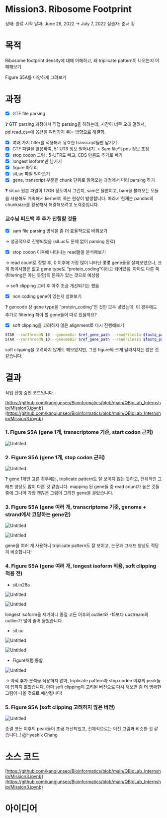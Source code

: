 # Mission3. Ribosome Footprint

상태: 완료
시작 날짜: June 29, 2022 → July 7, 2022
실습자: 준서 강

# 목적

Ribosome footprint density에 대해 이해하고, 왜 triplicate pattern이 나오는지 이해해보기

Figure S5A를 다양하게 그려보기

# 과정

- [x]  GTF file parsing

<aside>
❓ GTF parsing 과정에서 직접 parsing을 하려는데, 시간이 너무 오래 걸려서, pd.read_csv에 옵션을 여러가지 주는 방향으로 해결함.

</aside>

- [x]  여러 가지 filter를 적용해서 유효한 transcript들만 남기기
- [x]  GTF 파일을 활용하여, 5’-UTR 정보 얻어내기 → Sam file의 pos 정보 조정
- [x]  stop codon 그림 : 5-UTR도 빼고, CDS 만큼도 추가로 빼기
- [x]  longest isoform만 남기기
- [x]  figure 마무리
- [x]  siLuc 파일 받아오기
- [x]  gene, transcript 부분은 chunk 단위로 읽어오는 과정에서 미리 parsing 하기

<aside>
❓ siLuc 원본 파일이 12GB 정도여서 그런지, sam은 물론이고, bam을 불러오는 모듈을 사용해도 계속해서 kernel이 죽는 현상이 발생합니다. 따라서 현재는 pandas의 chunksize를 활용해서 해결해보려고 노력중입니다.

</aside>

### 교수님 피드백 후 추가 진행할 것들

- [x]  sam file parsing 방식을 좀 더 효율적으로 바꿔보기

→ 성공적으로 진행되었음 (siLuc도 문제 없이 parsing 완료)

- [x]  stop codon 이후에 나타나는 read들을 분석해보기

→ read count로 정렬 후, 0 이후에 가장 많이 나타난 몇몇 gene들을 살펴보았으나, 크게 특이사항은 없고 gene type도 “protein_coding”이라고 되어있음. 아마도 다른 쪽 (filtering은 아닌 듯함)의 문제가 있는 것으로 예상됨

→ soft clipping 고려 후 아주 조금 개선되기는 했음

- [x]  non coding gene이 있는지 살펴보기

<aside>
❓ gencode 상 gene type을 “protein_coding”인 것만 모두 넣었는데, 이 경우에도 추가로 filtering 해야 할 gene들이 따로 있을까요?

</aside>

- [x]  soft clipping을 고려하지 않은 alignment로 다시 진행해보기

```bash
STAR --runThreadN 10 --genomeDir $ref_gene_path --readFilesIn $fastq_path'/SRR458756C.fastq' --outFileNamePrefix $align_path'/RPF_siLuc2/' --outFilterMismatchNoverLmax 0.1 --alignEndsType EndToEnd
STAR --runThreadN 10 --genomeDir $ref_gene_path --readFilesIn $fastq_path'/SRR458757C.fastq' --outFileNamePrefix $align_path'/RPF_siLin28a2/' --outFilterMismatchNoverLmax 0.1 --alignEndsType EndToEnd
```

soft clipping을 고려하지 않게도 해보았지만, 그전 figure와 크게 달라지지는 않은 것 같습니다.

# 결과

작업 진행 중인 코드입니다.

[https://github.com/kangjunseo/Bioinformatics/blob/main/QBioLab_Internship/Mission3.ipynb](https://github.com/kangjunseo/Bioinformatics/blob/main/QBioLab_Internship/Mission3.ipynb)

### 1. Figure S5A (gene 1개, transcriptome 기준, start codon 근처)

![Untitled](Mission3%20Ribosome%20Footprint%2094acd32e8c4d4537ac96e23af3429fd4/Untitled.png)

### 2. Figure S5A (gene 1개, stop codon 근처)

![Untitled](Mission3%20Ribosome%20Footprint%2094acd32e8c4d4537ac96e23af3429fd4/Untitled%201.png)

<aside>
❓ gene 1개만 고른 경우에는, triplicate pattern도 잘 보이지 않는 듯하고, 전체적인 그래프 양상도 많이 다른 것 같습니다. mapping 된 gene들 중 read count가 높은 것들 중에 그나마 가장 괜찮은 그림이 그려진 gene을 골랐습니다.

</aside>

### 3. Figure S5A (gene 여러 개, transcriptome 기준, genome + strand에서 코딩하는 gene만)

![Untitled](Mission3%20Ribosome%20Footprint%2094acd32e8c4d4537ac96e23af3429fd4/Untitled%202.png)

![Untitled](Mission3%20Ribosome%20Footprint%2094acd32e8c4d4537ac96e23af3429fd4/Untitled%203.png)

gene을 여러 개 사용하니 triplicate pattern도 잘 보이고, 논문과 그래프 양상도 적당히 비슷합니다!

### 4. Figure S5A (gene 여러 개, longest isoform 적용, soft clipping 적용 전)

- siLin28a

![Untitled](Mission3%20Ribosome%20Footprint%2094acd32e8c4d4537ac96e23af3429fd4/Untitled%204.png)

![Untitled](Mission3%20Ribosome%20Footprint%2094acd32e8c4d4537ac96e23af3429fd4/Untitled%205.png)

longest isoform을 제거하니 종결 코돈 이후의 outlier와 -15보다 upstream의 outlier가 많이 줄어 들었습니다.

- siLuc

![Untitled](Mission3%20Ribosome%20Footprint%2094acd32e8c4d4537ac96e23af3429fd4/Untitled%206.png)

![Untitled](Mission3%20Ribosome%20Footprint%2094acd32e8c4d4537ac96e23af3429fd4/Untitled%207.png)

- Figure처럼 통합

![Untitled](Mission3%20Ribosome%20Footprint%2094acd32e8c4d4537ac96e23af3429fd4/Untitled%208.png)

→ 아직 추가 분석을 적용하지 않아, triplicate pattern과 stop codon 이후의 peak들이 잡히지 않았습니다. 아마 soft clipping이 고려된 버전으로 다시 해보면 좀 더 명확한 그림이 나올 것으로 예상됩니다!

### 5. Figure S5A (soft clipping 고려하지 않은 버전)

![Untitled](Mission3%20Ribosome%20Footprint%2094acd32e8c4d4537ac96e23af3429fd4/Untitled%209.png)

종결 코돈 이후의 peak들이 조금 개선되었고, 전체적으로는 이전 그림과 비슷한 것 같습니다..! @Hyeshik Chang 

# 소스 코드

[https://github.com/kangjunseo/Bioinformatics/blob/main/QBioLab_Internship/Mission3.ipynb](https://github.com/kangjunseo/Bioinformatics/blob/main/QBioLab_Internship/Mission3.ipynb)

# 아이디어